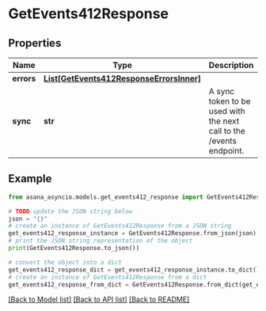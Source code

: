 # GetEvents412Response


## Properties

Name | Type | Description | Notes
------------ | ------------- | ------------- | -------------
**errors** | [**List[GetEvents412ResponseErrorsInner]**](GetEvents412ResponseErrorsInner.md) |  | [optional] 
**sync** | **str** | A sync token to be used with the next call to the /events endpoint. | [optional] [readonly] 

## Example

```python
from asana_asyncio.models.get_events412_response import GetEvents412Response

# TODO update the JSON string below
json = "{}"
# create an instance of GetEvents412Response from a JSON string
get_events412_response_instance = GetEvents412Response.from_json(json)
# print the JSON string representation of the object
print(GetEvents412Response.to_json())

# convert the object into a dict
get_events412_response_dict = get_events412_response_instance.to_dict()
# create an instance of GetEvents412Response from a dict
get_events412_response_from_dict = GetEvents412Response.from_dict(get_events412_response_dict)
```
[[Back to Model list]](../README.md#documentation-for-models) [[Back to API list]](../README.md#documentation-for-api-endpoints) [[Back to README]](../README.md)


